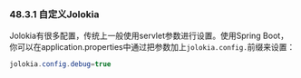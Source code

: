 ### 48.3.1 自定义Jolokia

Jolokia有很多配置，传统上一般使用servlet参数进行设置。使用Spring Boot，你可以在application.properties中通过把参数加上`jolokia.config.`前缀来设置：
```java
jolokia.config.debug=true
```
